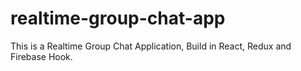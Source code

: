 # realtime-group-chat-app
This is a Realtime Group Chat Application, Build in React, Redux and Firebase Hook.
